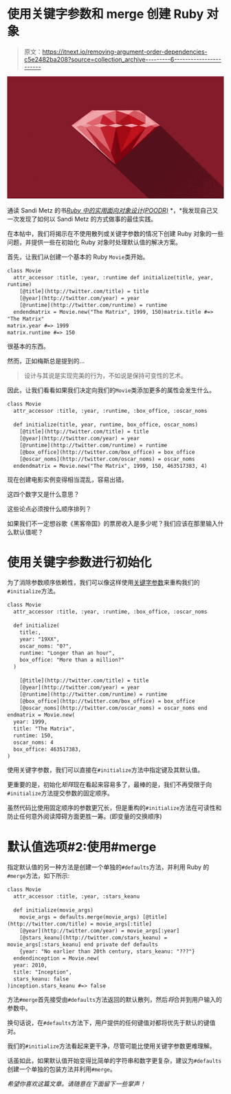 # 使用关键字参数和 merge 创建 Ruby 对象

> 原文：<https://itnext.io/removing-argument-order-dependencies-c5e2482ba208?source=collection_archive---------6----------------------->

![](img/f693839752537d3661551bc9a3f8e8f0.png)

通读 Sandi Metz 的书[*Ruby 中的实用面向对象设计(POODR)*](http://www.poodr.com/) *，*我发现自己又一次发现了如何以 Sandi Metz 的方式做事的最佳实践。

在本帖中，我们将揭示在不使用散列或关键字参数的情况下创建 Ruby 对象的一些问题，并提供一些在初始化 Ruby 对象时处理默认值的解决方案。

首先，让我们从创建一个基本的 Ruby `Movie`类开始。

```
class Movie
  attr_accessor :title, :year, :runtime def initialize(title, year, runtime)
    [@title](http://twitter.com/title) = title
    [@year](http://twitter.com/year) = year
    [@runtime](http://twitter.com/runtime) = runtime
  endendmatrix = Movie.new("The Matrix", 1999, 150)matrix.title #=> "The Matrix"
matrix.year #=> 1999
matrix.runtime #=> 150
```

很基本的东西。

然而，正如梅斯总是提到的…

> 设计与其说是实现完美的行为，不如说是保持可变性的艺术。

因此，让我们看看如果我们决定向我们的`Movie`类添加更多的属性会发生什么。

```
class Movie
  attr_accessor :title, :year, :runtime, :box_office, :oscar_noms

  def initialize(title, year, runtime, box_office, oscar_noms)
    [@title](http://twitter.com/title) = title
    [@year](http://twitter.com/year) = year
    [@runtime](http://twitter.com/runtime) = runtime
    [@box_office](http://twitter.com/box_office) = box_office
    [@oscar_noms](http://twitter.com/oscar_noms) = oscar_noms
  endendmatrix = Movie.new("The Matrix", 1999, 150, 463517383, 4)
```

现在创建电影实例变得相当混乱，容易出错。

这四个数字又是什么意思？

这些论点必须按什么顺序排列？

如果我们不一定想谷歌《黑客帝国》的票房收入是多少呢？我们应该在那里输入什么默认值呢？

# 使用关键字参数进行初始化

为了消除参数顺序依赖性，我们可以像这样使用[关键字参数](https://robots.thoughtbot.com/ruby-2-keyword-arguments)来重构我们的`#initialize`方法。

```
class Movie
  attr_accessor :title, :year, :runtime, :box_office, :oscar_noms

  def initialize(
    title:, 
    year: "19XX", 
    oscar_noms: "0?", 
    runtime: "Longer than an hour", 
    box_office: "More than a million?"
  )

    [@title](http://twitter.com/title) = title
    [@year](http://twitter.com/year) = year
    [@runtime](http://twitter.com/runtime) = runtime
    [@box_office](http://twitter.com/box_office) = box_office
    [@oscar_noms](http://twitter.com/oscar_noms) = oscar_noms end
endmatrix = Movie.new(
  year: 1999, 
  title: "The Matrix", 
  runtime: 150,
  oscar_noms: 4
  box_office: 463517383,
)
```

使用关键字参数，我们可以直接在`#initialize`方法中指定键及其默认值。

更重要的是，初始化*矩阵*现在看起来容易多了，最棒的是，我们不再受限于向`#initialize`方法提交参数的固定顺序。

虽然代码比使用固定顺序的参数更冗长，但是重构的`#initialize`方法在可读性和防止任何意外阅读障碍方面更胜一筹。(即变量的交换顺序)

# 默认值选项#2:使用#merge

指定默认值的另一种方法是创建一个单独的`#defaults`方法，并利用 Ruby 的`#merge`方法，如下所示:

```
class Movie
  attr_accessor :title, :year, :stars_keanu

  def initialize(movie_args)
    movie_args = defaults.merge(movie_args) [@title](http://twitter.com/title) = movie_args[:title]
    [@year](http://twitter.com/year) = movie_args[:year]
    [@stars_keanu](http://twitter.com/stars_keanu) = movie_args[:stars_keanu] end private def defaults
    {year: "No earlier than 20th century, stars_keanu: "???"}
  endendinception = Movie.new(
  year: 2010, 
  title: "Inception", 
  stars_keanu: false
)inception.stars_keanu #=> false
```

方法`#merge`首先接受由`#defaults`方法返回的默认散列，然后*将*合并到用户输入的参数中。

换句话说，在`#defaults`方法下，用户提供的任何键值对都将优先于默认的键值对。

我们的`#initialize`方法看起来更干净，尽管可能比使用关键字参数更难理解。

话虽如此，如果默认值开始变得比简单的字符串和数字更复杂，建议为`#defaults`创建一个单独的包装方法并利用`#merge`。

*希望你喜欢这篇文章。请随意在下面留下一些掌声！*